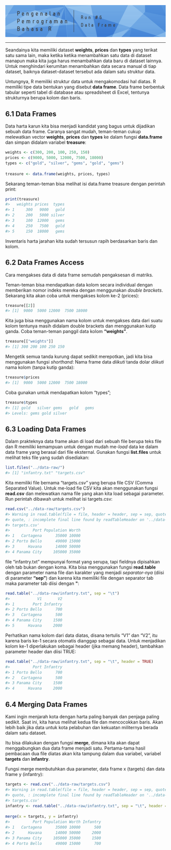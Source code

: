 
![](./images/header6.png)<!-- -->

-----

Seandainya kita memiliki dataset **weights**, **prices** dan **types**
yang terikat satu sama lain, maka ketika ketika menambahkan satu data di
dataset manapun maka kita juga harus menambahkan data baru di dataset
lainnya. Untuk menghindari kerumitan menambahkan data secara manual di
tiap dataset, baiknya dataset-dataset tersebut ada dalam satu struktur
data.

Untungnya, R memiliki struktur data untuk mengakomodasi hal diatas. R
memiliki tipe data bentukan yang disebut **data frame**. Data frame
berbentuk tabular seperti tabel di database atau spreadsheet di Excel,
tentunya strukturnya berupa kolom dan baris.

## 6.1 Data Frames

Data harta karun kita bisa menjadi kandidat yang bagus untuk dijadikan
sebuah data frame. Caranya sangat mudah, teman-teman cukup melewatkan
vector **weights**, **prices** dan **types** ke dalam fungsi
**data.frame** dan simpan didalam variabel **treasure**:

``` r
weights <- c(300, 200, 100, 250, 150)
prices <- c(9000, 5000, 12000, 7500, 18000)
types <- c("gold", "silver", "gems", "gold", "gems")

treasure <- data.frame(weights, prices, types)
```

Sekarang teman-teman bisa melihat isi data.frame treasure dengan
perintah print:

``` r
print(treasure)
#>   weights prices  types
#> 1     300   9000   gold
#> 2     200   5000 silver
#> 3     100  12000   gems
#> 4     250   7500   gold
#> 5     150  18000   gems
```

Inventaris harta jarahan kita sudah tersusun rapih berdasarkan baris dan
kolom.

## 6.2 Data Frames Access

Cara mengakses data di data frame semudah pengaksesan di matriks.

Teman-teman bisa mendapatkan data kolom secara individual dengan
memberikan nomor indeks mereka dengan menggunakan *double brackets*.
Sekarang kita akan coba untuk mengakses kolom ke-2 (prices):

``` r
treasure[[2]]
#> [1]  9000  5000 12000  7500 18000
```

Kita juga bisa menggunakan nama kolom untuk mengakses data dari suatu
kolom tentunya masih didalam double brackets dan menggunakan kutip
ganda. Coba teman-teman panggil data kolom **“weights”**.

``` r
treasure[["weights"]]
#> [1] 300 200 100 250 150
```

Mengetik semua tanda kurung dapat sedikit merepotkan, jadi kita bisa
menggunakan fungsi *shorthand*: Nama frame data *diikuti* tanda dolar
*diikuti* nama kolom (tanpa kutip ganda):

``` r
treasure$prices
#> [1]  9000  5000 12000  7500 18000
```

Coba gunakan untuk mendapatkan kolom “types”;

``` r
treasure$types
#> [1] gold   silver gems   gold   gems  
#> Levels: gems gold silver
```

## 6.3 Loading Data Frames

Dalam prakteknya data frame akan di load dari sebuah file berupa teks
file dan R memiliki kemampuan untuk dengan mudah me-*load* data ke dalam
data frame yang berasal dari file eksternal. Gunakan fungsi
**list.files** untuk melihat teks file yang sudah disediakan:

``` r
list.files("../data-raw/")
#> [1] "infantry.txt" "targets.csv"
```

Kita memiliki file bernama “targets.csv” yang berupa file CSV (Comma
Separated Value). Untuk me-load fie CSV kita akan menggunakan fungsi
**read.csv** dan melewatkan nama file yang akan kita load sebagai
parameter. Run perintah dibawah untuk melihat isi targets.csv:

``` r
read.csv("../data-raw/targets.csv")
#> Warning in read.table(file = file, header = header, sep = sep, quote =
#> quote, : incomplete final line found by readTableHeader on '../data-raw/
#> targets.csv'
#>          Port Population Worth
#> 1   Cartagena      35000 10000
#> 2 Porto Bello      49000 15000
#> 3      Havana      14000 50000
#> 4 Panama City     105000 35000
```

file “infantry.txt” mempunyai format yang serupa, tapi fieldnya
dipisahkan oleh tab bukan dengan koma. Kita bisa menggunakan fungsi
**read.table** dengan parameter nama file dan karakter yang menjadi
*separator-nya* (diisi di parameter **“sep”**) dan karena kita memiliki
file dengan separator tab maka parameter tab diisi dengan **"**:

``` r
read.table("../data-raw/infantry.txt", sep = "\t")
#>            V1       V2
#> 1        Port Infantry
#> 2 Porto Bello      700
#> 3   Cartagena      500
#> 4 Panama City     1500
#> 5      Havana     2000
```

Perhatikan nama kolom dari data diatas, disana tertulis “V1” dan “V2”,
itu karena baris ke-1 secara otomatis dianggap sebagai data. Untuk
menjadikan kolom ke-1 diperlakukan sebagai header (jika memang header),
tambahkan parameter header dan diisi TRUE:

``` r
read.table("../data-raw/infantry.txt", sep = "\t", header = TRUE)
#>          Port Infantry
#> 1 Porto Bello      700
#> 2   Cartagena      500
#> 3 Panama City     1500
#> 4      Havana     2000
```

## 6.4 Merging Data Frames

Kami ingin menjarah kota dengan harta paling banyak dan penjaga paling
sedikit. Saat ini, kita harus melihat kedua file dan mencocokkan baris.
Akan lebih baik jika data untuk kota pelabuhan dan kekuatan militernya
berada dalam satu dataset.

Itu bisa dilakukan dengan fungsi **merge**, dimana kita akan dapat
menggabungkan dua data frame menjadi satu. Pertama-tama hasil pembacaan
dua file diatas akan kita tampung dalam dua variabel, variabel
**targets** dan **infantry**.

Fungsi merge membutuhkan dua parameter, data frame x (targets) dan data
frame y (infantry):

``` r
targets <- read.csv("../data-raw/targets.csv")
#> Warning in read.table(file = file, header = header, sep = sep, quote =
#> quote, : incomplete final line found by readTableHeader on '../data-raw/
#> targets.csv'
infantry <- read.table("../data-raw/infantry.txt", sep = "\t", header = TRUE)

merge(x = targets, y = infantry)
#>          Port Population Worth Infantry
#> 1   Cartagena      35000 10000      500
#> 2      Havana      14000 50000     2000
#> 3 Panama City     105000 35000     1500
#> 4 Porto Bello      49000 15000      700
```
